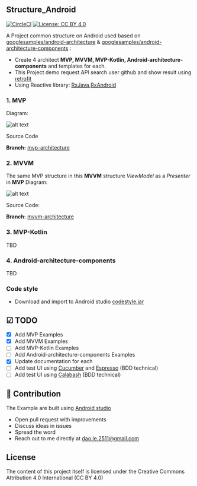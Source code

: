 ## Structure_Android
[![CircleCI](https://circleci.com/gh/daolq3012/Structure_Android/tree/master.svg?style=shield)](https://circleci.com/gh/daolq3012/Structure_Android/tree/master)
[![License: CC BY 4.0](https://img.shields.io/badge/License-CC%20BY%204.0-lightgrey.svg)](https://creativecommons.org/licenses/by/4.0/)

A Project common structure on Android used based on [googlesamples/android-architecture](https://github.com/googlesamples/android-architecture) & [googlesamples/android-architecture-components](https://github.com/googlesamples/android-architecture-components) :

- Create 4 architect **MVP, MVVM, MVP-Kotlin, Android-architecture-components** and templates for each.
- This Project demo request API search user github and show result using [retrofit](https://github.com/square/retrofit)
- Using Reactive library: [RxJava](https://github.com/ReactiveX/RxJava),[RxAndroid](https://github.com/ReactiveX/RxAndroid)

### 1. MVP
Diagram:

![alt text](https://github.com/daolq3012/Structure_Android/blob/master/images/mvp.png?raw=true)

Source Code

**Branch:** [mvp-architecture](https://github.com/daolq3012/Structure_Android/tree/mvp-architecture)


### 2. MVVM
The same MVP structure in this **MVVM** structure _ViewModel_ as a _Presenter_ in **MVP**
Diagram:

![alt text](https://github.com/daolq3012/Structure_Android/blob/master/images/mvvm.png?raw=true)

Source Code:

**Branch:** [mvvm-architecture](https://github.com/daolq3012/Structure_Android/tree/mvvm-architecture)

### 3. MVP-Kotlin
TBD

### 4. Android-architecture-components
TBD

### Code style
- Download and import to Android studio [codestyle.jar](https://github.com/daolq3012/Structure_Android/blob/master/codestyle/codestyle.jar?raw=true)

## ☑ TODO

- [X] Add MVP Examples
- [X] Add MVVM Examples
- [ ] Add MVP-Kotlin Examples
- [ ] Add Android-architecture-components Examples
- [X] Update documentation for each
- [ ] Add test UI using [Cucumber](https://cucumber.io/) and [Espresso](https://google.github.io/android-testing-support-library/docs/espresso/setup/) (BDD technical)
- [ ] Add test UI using [Calabash](https://github.com/calabash/calabash-android) (BDD technical)

## 👬 Contribution

The Example are built using [Android studio](https://developer.android.com/studio/index.html)

- Open pull request with improvements
- Discuss ideas in issues
- Spread the word
- Reach out to me directly at dao.le.2511@gmail.com


## License

The content of this project itself is licensed under the Creative Commons Attribution 4.0 International (CC BY 4.0)